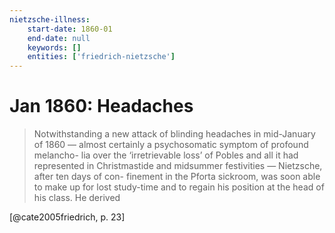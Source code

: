 ```yaml
---
nietzsche-illness:
    start-date: 1860-01
    end-date: null
    keywords: []
    entities: ['friedrich-nietzsche']
---
```


# Jan 1860: Headaches

> Notwithstanding a new attack of blinding headaches in mid-January of 1860 —
> almost certainly a psychosomatic symptom of profound melancho- lia over the
> ‘irretrievable loss’ of Pobles and all it had represented in Christmastide
> and midsummer festivities — Nietzsche, after ten days of con- finement in the
> Pforta sickroom, was soon able to make up for lost study-time and to regain
> his position at the head of his class. He derived

[@cate2005friedrich, p. 23]
